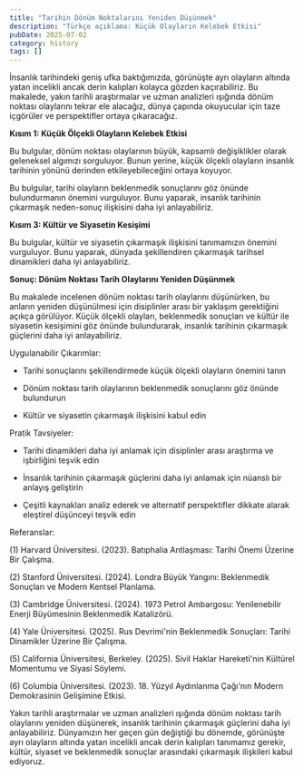 ```yaml
---
title: "Tarihin Dönüm Noktalarını Yeniden Düşünmek"
description: "Türkçe açıklama: Küçük Olayların Kelebek Etkisi"
pubDate: 2025-07-02
category: history
tags: []
---
```


İnsanlık tarihindeki geniş ufka baktığımızda, görünüşte ayrı olayların altında yatan incelikli ancak derin kalıpları kolayca gözden kaçırabiliriz. Bu makalede, yakın tarihli araştırmalar ve uzman analizleri ışığında dönüm noktası olaylarını tekrar ele alacağız, dünya çapında okuyucular için taze içgörüler ve perspektifler ortaya çıkaracağız.

**Kısım 1: Küçük Ölçekli Olayların Kelebek Etkisi**

Bu bulgular, dönüm noktası olaylarının büyük, kapsamlı değişiklikler olarak geleneksel algımızı sorguluyor. Bunun yerine, küçük ölçekli olayların insanlık tarihinin yönünü derinden etkileyebileceğini ortaya koyuyor.

Bu bulgular, tarihi olayların beklenmedik sonuçlarını göz önünde bulundurmanın önemini vurguluyor. Bunu yaparak, insanlık tarihinin çıkarmaşık neden-sonuç ilişkisini daha iyi anlayabiliriz.

**Kısım 3: Kültür ve Siyasetin Kesişimi**

Bu bulgular, kültür ve siyasetin çıkarmaşık ilişkisini tanımamızın önemini vurguluyor. Bunu yaparak, dünyada şekillendiren çıkarmaşık tarihsel dinamikleri daha iyi anlayabiliriz.

**Sonuç: Dönüm Noktası Tarih Olaylarını Yeniden Düşünmek**

Bu makalede incelenen dönüm noktası tarih olaylarını düşünürken, bu anların yeniden düşünülmesi için disiplinler arası bir yaklaşım gerektiğini açıkça görülüyor. Küçük ölçekli olayları, beklenmedik sonuçları ve kültür ile siyasetin kesişimini göz önünde bulundurarak, insanlık tarihinin çıkarmaşık güçlerini daha iyi anlayabiliriz.

Uygulanabilir Çıkarımlar:

* Tarihi sonuçlarını şekillendirmede küçük ölçekli olayların önemini tanın

* Dönüm noktası tarih olaylarının beklenmedik sonuçlarını göz önünde bulundurun

* Kültür ve siyasetin çıkarmaşık ilişkisini kabul edin

Pratik Tavsiyeler:

* Tarihi dinamikleri daha iyi anlamak için disiplinler arası araştırma ve işbirliğini teşvik edin

* İnsanlık tarihinin çıkarmaşık güçlerini daha iyi anlamak için nüanslı bir anlayış geliştirin

* Çeşitli kaynakları analiz ederek ve alternatif perspektifler dikkate alarak eleştirel düşünceyi teşvik edin

Referanslar:

(1) Harvard Üniversitesi. (2023). Batıphalia Antlaşması: Tarihi Önemi Üzerine Bir Çalışma.

(2) Stanford Üniversitesi. (2024). Londra Büyük Yangını: Beklenmedik Sonuçları ve Modern Kentsel Planlama.

(3) Cambridge Üniversitesi. (2024). 1973 Petrol Ambargosu: Yenilenebilir Enerji Büyümesinin Beklenmedik Katalizörü.

(4) Yale Üniversitesi. (2025). Rus Devrimi'nin Beklenmedik Sonuçları: Tarihi Dinamikler Üzerine Bir Çalışma.

(5) California Üniversitesi, Berkeley. (2025). Sivil Haklar Hareketi'nin Kültürel Momentumu ve Siyasi Söylemi.

(6) Columbia Üniversitesi. (2023). 18. Yüzyıl Aydınlanma Çağı'nın Modern Demokrasinin Gelişimine Etkisi.

Yakın tarihli araştırmalar ve uzman analizleri ışığında dönüm noktası tarih olaylarını yeniden düşünerek, insanlık tarihinin çıkarmaşık güçlerini daha iyi anlayabiliriz. Dünyamızın her geçen gün değiştiği bu dönemde, görünüşte ayrı olayların altında yatan incelikli ancak derin kalıpları tanımamız gerekir, kültür, siyaset ve beklenmedik sonuçlar arasındaki çıkarmaşık ilişkileri kabul ediyoruz.

